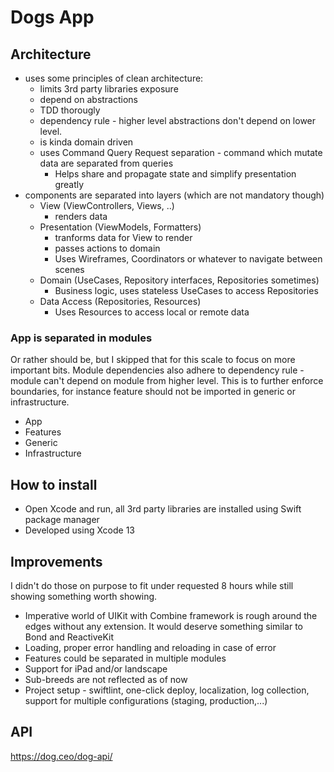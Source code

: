 # Dogs App
## Architecture
* uses some principles of clean architecture:
    * limits 3rd party libraries exposure
    * depend on abstractions
    * TDD thorougly
    * dependency rule - higher level abstractions don't depend on lower level.
    * is kinda domain driven
    * uses Command Query Request separation - command which mutate data are separated from queries
        * Helps share and propagate state and simplify presentation greatly
* components are separated into layers (which are not mandatory though)
    * View (ViewControllers, Views, ..)
        * renders data
    * Presentation (ViewModels, Formatters)
        * tranforms data for View to render
        * passes actions to domain
        * Uses Wireframes, Coordinators or whatever to navigate between scenes
    * Domain (UseCases, Repository interfaces, Repositories sometimes)
        * Business logic, uses stateless UseCases to access Repositories
    * Data Access (Repositories, Resources)
        * Uses Resources to access local or remote data

### App is separated in modules
Or rather should be, but I skipped that for this scale to focus on more important bits.
Module dependencies also adhere to dependency rule - module can't depend on module from higher level.
This is to further enforce boundaries, for instance feature should not be imported in generic or infrastructure.
* App
* Features
* Generic
* Infrastructure

## How to install
* Open Xcode and run, all 3rd party libraries are installed using Swift package manager
* Developed using Xcode 13

## Improvements
I didn't do those on purpose to fit under requested 8 hours while still showing something worth showing.
* Imperative world of UIKit with Combine framework is rough around the edges without any extension. It would deserve something similar to Bond and ReactiveKit
* Loading, proper error handling and reloading in case of error
* Features could be separated in multiple modules
* Support for iPad and/or landscape
* Sub-breeds are not reflected as of now
* Project setup - swiftlint, one-click deploy, localization, log collection, support for multiple configurations (staging, production,...)

## API
https://dog.ceo/dog-api/

